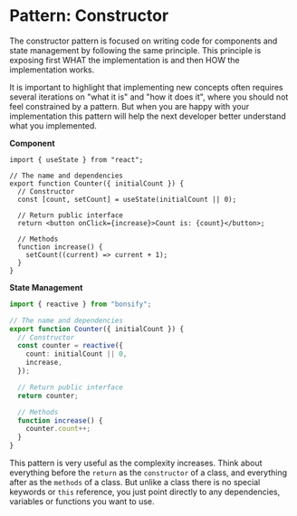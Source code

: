 # Pattern: Constructor

The constructor pattern is focused on writing code for components and state management by following the same principle. This principle is exposing first WHAT the implementation is and then HOW the implementation works.

It is important to highlight that implementing new concepts often requires several iterations on "what it is" and "how it does it", where you should not feel constrained by a pattern. But when you are happy with your implementation this pattern will help the next developer better understand what you implemented.

**Component**

```tsx
import { useState } from "react";

// The name and dependencies
export function Counter({ initialCount }) {
  // Constructor
  const [count, setCount] = useState(initialCount || 0);

  // Return public interface
  return <button onClick={increase}>Count is: {count}</button>;

  // Methods
  function increase() {
    setCount((current) => current + 1);
  }
}
```

**State Management**

```ts
import { reactive } from "bonsify";

// The name and dependencies
export function Counter({ initialCount }) {
  // Constructor
  const counter = reactive({
    count: initialCount || 0,
    increase,
  });

  // Return public interface
  return counter;

  // Methods
  function increase() {
    counter.count++;
  }
}
```

This pattern is very useful as the complexity increases. Think about everything before the `return` as the `constructor` of a class, and everything after as the `methods` of a class. But unlike a class there is no special keywords or `this` reference, you just point directly to any dependencies, variables or functions you want to use.

